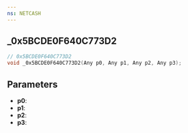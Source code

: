 ```yaml
---
ns: NETCASH
---
```

## _0x5BCDE0F640C773D2

```c
// 0x5BCDE0F640C773D2
void _0x5BCDE0F640C773D2(Any p0, Any p1, Any p2, Any p3);
```


## Parameters
* **p0**: 
* **p1**: 
* **p2**: 
* **p3**: 

